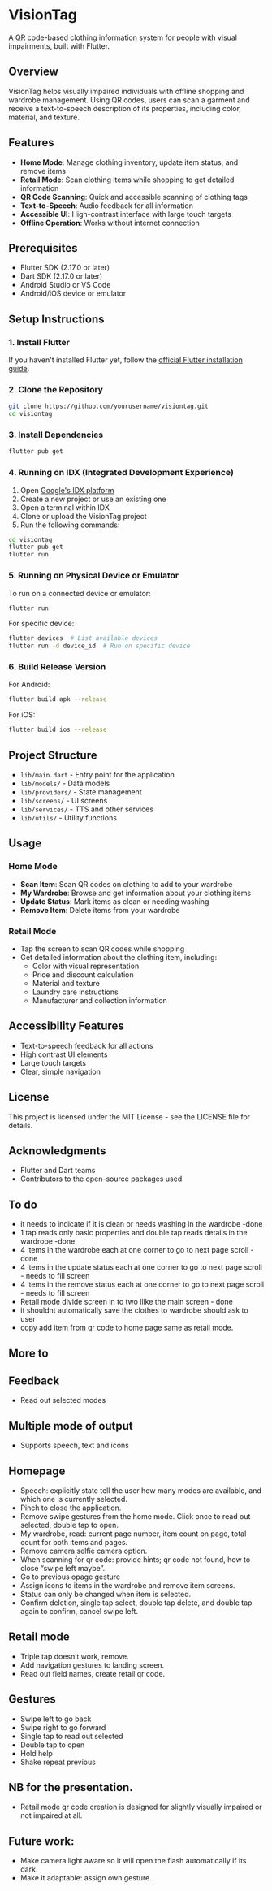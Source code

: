 # VisionTag

A QR code-based clothing information system for people with visual impairments, built with Flutter.

## Overview

VisionTag helps visually impaired individuals with offline shopping and wardrobe management. Using QR codes, users can scan a garment and receive a text-to-speech description of its properties, including color, material, and texture.

## Features

- **Home Mode**: Manage clothing inventory, update item status, and remove items
- **Retail Mode**: Scan clothing items while shopping to get detailed information
- **QR Code Scanning**: Quick and accessible scanning of clothing tags
- **Text-to-Speech**: Audio feedback for all information
- **Accessible UI**: High-contrast interface with large touch targets
- **Offline Operation**: Works without internet connection

## Prerequisites

- Flutter SDK (2.17.0 or later)
- Dart SDK (2.17.0 or later)
- Android Studio or VS Code
- Android/iOS device or emulator

## Setup Instructions

### 1. Install Flutter

If you haven't installed Flutter yet, follow the [official Flutter installation guide](https://flutter.dev/docs/get-started/install).

### 2. Clone the Repository

```bash
git clone https://github.com/yourusername/visiontag.git
cd visiontag
```

### 3. Install Dependencies

```bash
flutter pub get
```

### 4. Running on IDX (Integrated Development Experience)

1. Open [Google's IDX platform](https://idx.dev/)
2. Create a new project or use an existing one
3. Open a terminal within IDX
4. Clone or upload the VisionTag project
5. Run the following commands:

```bash
cd visiontag
flutter pub get
flutter run
```

### 5. Running on Physical Device or Emulator

To run on a connected device or emulator:

```bash
flutter run
```

For specific device:

```bash
flutter devices  # List available devices
flutter run -d device_id  # Run on specific device
```

### 6. Build Release Version

For Android:

```bash
flutter build apk --release
```

For iOS:

```bash
flutter build ios --release
```

## Project Structure

- `lib/main.dart` - Entry point for the application
- `lib/models/` - Data models
- `lib/providers/` - State management
- `lib/screens/` - UI screens
- `lib/services/` - TTS and other services
- `lib/utils/` - Utility functions

## Usage

### Home Mode

- **Scan Item**: Scan QR codes on clothing to add to your wardrobe
- **My Wardrobe**: Browse and get information about your clothing items
- **Update Status**: Mark items as clean or needing washing
- **Remove Item**: Delete items from your wardrobe

### Retail Mode

- Tap the screen to scan QR codes while shopping
- Get detailed information about the clothing item, including:
  - Color with visual representation
  - Price and discount calculation
  - Material and texture
  - Laundry care instructions
  - Manufacturer and collection information

## Accessibility Features

- Text-to-speech feedback for all actions
- High contrast UI elements
- Large touch targets
- Clear, simple navigation

## License

This project is licensed under the MIT License - see the LICENSE file for details.

## Acknowledgments

- Flutter and Dart teams
- Contributors to the open-source packages used


## To do
- it needs to indicate if it is clean or needs washing in the wardrobe -done
- 1 tap reads only basic properties and double tap reads details in the wardrobe -done
- 4 items in the wardrobe each at one corner to go to next page scroll - done
- 4 items in the update status each at one corner to go to next page scroll - needs to fill screen
- 4 items in the remove status each at one corner to go to next page scroll - needs to fill screen
- Retail mode divide screen in to two llike the main screen - done
- it shouldnt automatically save the clothes to wardrobe should ask to user
- copy add item from qr code to home page same as retail mode.

##  More to
## Feedback
- Read out selected modes

## Multiple mode of output
- Supports speech, text and icons


## Homepage
- Speech: explicitly state tell the user how many modes are available, and which one is currently selected.
- Pinch to close the application.
- Remove swipe gestures from the home mode. Click once to read out selected, double tap to open.
- My wardrobe, read: current page number, item count on page, total count for both items and pages.
- Remove camera selfie camera option.
- When scanning for qr code: provide hints; qr code not found, how to close “swipe left maybe”.
- Go to previous opage gesture
- Assign icons to items in the wardrobe and remove item screens.
- Status can only be changed when item is selected.
- Confirm deletion, single tap select, double tap delete, and double tap again to confirm, cancel swipe left.

## Retail mode
- Triple tap doesn’t work, remove.
- Add navigation gestures to landing screen.
- Read out field names, create retail qr code.

##  Gestures 
- Swipe left to go back
- Swipe right to go forward
- Single tap to read out selected
- Double tap to open
- Hold help
- Shake repeat previous

## NB for the presentation.
- Retail mode qr code creation is designed for slightly visually impaired or not impaired at all.

## Future work: 
- Make camera light aware so it will open the flash automatically if its dark.
- Make it adaptable: assign own gesture.
